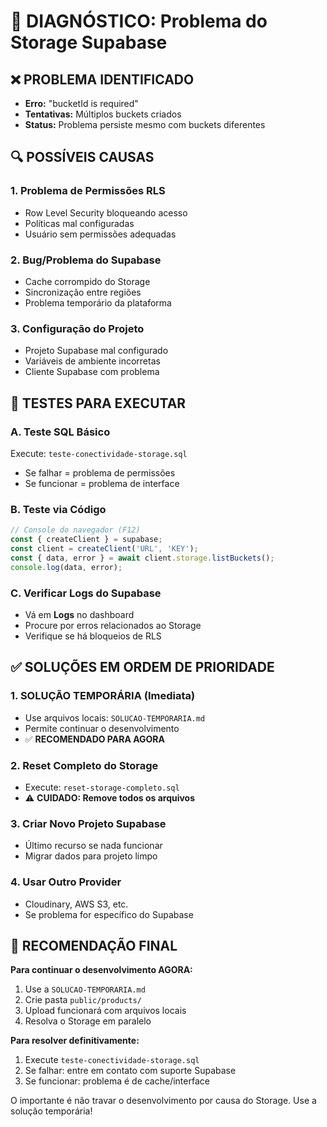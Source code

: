 # 🚨 DIAGNÓSTICO: Problema do Storage Supabase

## ❌ PROBLEMA IDENTIFICADO
- **Erro:** "bucketId is required" 
- **Tentativas:** Múltiplos buckets criados
- **Status:** Problema persiste mesmo com buckets diferentes

## 🔍 POSSÍVEIS CAUSAS

### 1. **Problema de Permissões RLS**
- Row Level Security bloqueando acesso
- Políticas mal configuradas
- Usuário sem permissões adequadas

### 2. **Bug/Problema do Supabase**
- Cache corrompido do Storage
- Sincronização entre regiões
- Problema temporário da plataforma

### 3. **Configuração do Projeto**
- Projeto Supabase mal configurado
- Variáveis de ambiente incorretas
- Cliente Supabase com problema

## 🧪 TESTES PARA EXECUTAR

### A. Teste SQL Básico
Execute: `teste-conectividade-storage.sql`
- Se falhar = problema de permissões
- Se funcionar = problema de interface

### B. Teste via Código
```javascript
// Console do navegador (F12)
const { createClient } = supabase;
const client = createClient('URL', 'KEY');
const { data, error } = await client.storage.listBuckets();
console.log(data, error);
```

### C. Verificar Logs do Supabase
- Vá em **Logs** no dashboard
- Procure por erros relacionados ao Storage
- Verifique se há bloqueios de RLS

## ✅ SOLUÇÕES EM ORDEM DE PRIORIDADE

### 1. **SOLUÇÃO TEMPORÁRIA (Imediata)**
- Use arquivos locais: `SOLUCAO-TEMPORARIA.md`
- Permite continuar o desenvolvimento
- ✅ **RECOMENDADO PARA AGORA**

### 2. **Reset Completo do Storage**
- Execute: `reset-storage-completo.sql`
- ⚠️ **CUIDADO: Remove todos os arquivos**

### 3. **Criar Novo Projeto Supabase**
- Último recurso se nada funcionar
- Migrar dados para projeto limpo

### 4. **Usar Outro Provider**
- Cloudinary, AWS S3, etc.
- Se problema for específico do Supabase

## 🎯 RECOMENDAÇÃO FINAL

**Para continuar o desenvolvimento AGORA:**
1. Use a `SOLUCAO-TEMPORARIA.md`
2. Crie pasta `public/products/`
3. Upload funcionará com arquivos locais
4. Resolva o Storage em paralelo

**Para resolver definitivamente:**
1. Execute `teste-conectividade-storage.sql`
2. Se falhar: entre em contato com suporte Supabase
3. Se funcionar: problema é de cache/interface

O importante é não travar o desenvolvimento por causa do Storage. Use a solução temporária!
